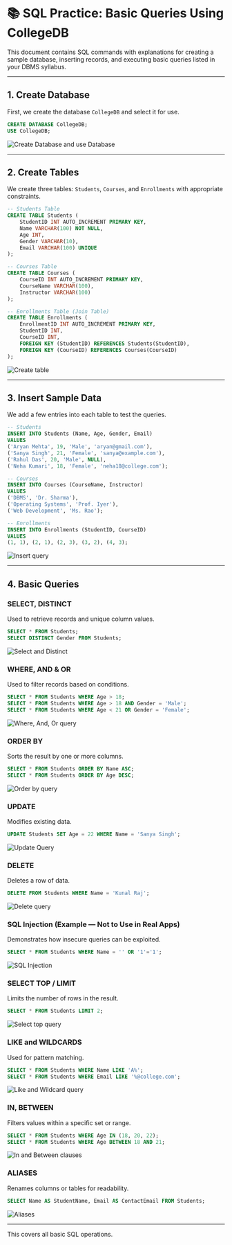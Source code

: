 # 📚 SQL Practice: Basic Queries Using CollegeDB

This document contains SQL commands with explanations for creating a sample database, inserting records, and executing basic queries listed in your DBMS syllabus.

---

## 1. Create Database

First, we create the database `CollegeDB` and select it for use.

```sql
CREATE DATABASE CollegeDB;
USE CollegeDB;
```

![Create Database and use Database](assets/Basic_Queries/CreateDatabase.png)

---

## 2. Create Tables

We create three tables: `Students`, `Courses`, and `Enrollments` with appropriate constraints.

```sql
-- Students Table
CREATE TABLE Students (
    StudentID INT AUTO_INCREMENT PRIMARY KEY,
    Name VARCHAR(100) NOT NULL,
    Age INT,
    Gender VARCHAR(10),
    Email VARCHAR(100) UNIQUE
);

-- Courses Table
CREATE TABLE Courses (
    CourseID INT AUTO_INCREMENT PRIMARY KEY,
    CourseName VARCHAR(100),
    Instructor VARCHAR(100)
);

-- Enrollments Table (Join Table)
CREATE TABLE Enrollments (
    EnrollmentID INT AUTO_INCREMENT PRIMARY KEY,
    StudentID INT,
    CourseID INT,
    FOREIGN KEY (StudentID) REFERENCES Students(StudentID),
    FOREIGN KEY (CourseID) REFERENCES Courses(CourseID)
);
```

![Create table](assets/Basic_Queries//TableCreation.png)

---

## 3. Insert Sample Data

We add a few entries into each table to test the queries.

```sql
-- Students
INSERT INTO Students (Name, Age, Gender, Email)
VALUES
('Aryan Mehta', 19, 'Male', 'aryan@gmail.com'),
('Sanya Singh', 21, 'Female', 'sanya@example.com'),
('Rahul Das', 20, 'Male', NULL),
('Neha Kumari', 18, 'Female', 'neha18@college.com');

-- Courses
INSERT INTO Courses (CourseName, Instructor)
VALUES
('DBMS', 'Dr. Sharma'),
('Operating Systems', 'Prof. Iyer'),
('Web Development', 'Ms. Rao');

-- Enrollments
INSERT INTO Enrollments (StudentID, CourseID)
VALUES
(1, 1), (2, 1), (2, 3), (3, 2), (4, 3);
```

![Insert query](assets/Basic_Queries/InsertQueries.png)

---

## 4. Basic Queries

### SELECT, DISTINCT

Used to retrieve records and unique column values.

```sql
SELECT * FROM Students;
SELECT DISTINCT Gender FROM Students;
```

![Select and Distinct](assets/Basic_Queries/SelectQueries.png)

### WHERE, AND & OR

Used to filter records based on conditions.

```sql
SELECT * FROM Students WHERE Age > 18;
SELECT * FROM Students WHERE Age > 18 AND Gender = 'Male';
SELECT * FROM Students WHERE Age < 21 OR Gender = 'Female';
```

![Where, And, Or query](assets/Basic_Queries/where_or_and_clauses.png)

### ORDER BY

Sorts the result by one or more columns.

```sql
SELECT * FROM Students ORDER BY Name ASC;
SELECT * FROM Students ORDER BY Age DESC;
```

![Order by query](assets/Basic_Queries/OrderBy.png)

### UPDATE

Modifies existing data.

```sql
UPDATE Students SET Age = 22 WHERE Name = 'Sanya Singh';
```

![Update Query](assets/Basic_Queries/Update.png)

### DELETE

Deletes a row of data.

```sql
DELETE FROM Students WHERE Name = 'Kunal Raj';
```

![Delete query](assets/Basic_Queries/Delete.png)

### SQL Injection (Example — Not to Use in Real Apps)

Demonstrates how insecure queries can be exploited.

```sql
SELECT * FROM Students WHERE Name = '' OR '1'='1';
```

![SQL Injection](assets/Basic_Queries/Sql_injection.png)

### SELECT TOP / LIMIT

Limits the number of rows in the result.

```sql
SELECT * FROM Students LIMIT 2;
```

![Select top query](assets/Basic_Queries/Limit.png)

### LIKE and WILDCARDS

Used for pattern matching.

```sql
SELECT * FROM Students WHERE Name LIKE 'A%';
SELECT * FROM Students WHERE Email LIKE '%@college.com';
```

![Like and Wildcard query](assets/Basic_Queries/Like_Wildcard.png)

### IN, BETWEEN

Filters values within a specific set or range.

```sql
SELECT * FROM Students WHERE Age IN (18, 20, 22);
SELECT * FROM Students WHERE Age BETWEEN 18 AND 21;
```

![In and Between clauses](assets/Basic_Queries/In_Between.png)

### ALIASES

Renames columns or tables for readability.

```sql
SELECT Name AS StudentName, Email AS ContactEmail FROM Students;
```

![Aliases](assets/Basic_Queries/Aliases.png)

---

This covers all basic SQL operations.
